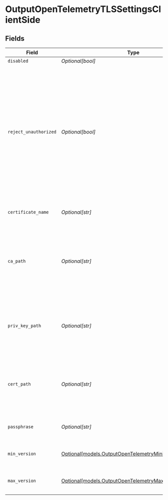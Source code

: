 # OutputOpenTelemetryTLSSettingsClientSide


## Fields

| Field                                                                                                                                                                                                                            | Type                                                                                                                                                                                                                             | Required                                                                                                                                                                                                                         | Description                                                                                                                                                                                                                      |
| -------------------------------------------------------------------------------------------------------------------------------------------------------------------------------------------------------------------------------- | -------------------------------------------------------------------------------------------------------------------------------------------------------------------------------------------------------------------------------- | -------------------------------------------------------------------------------------------------------------------------------------------------------------------------------------------------------------------------------- | -------------------------------------------------------------------------------------------------------------------------------------------------------------------------------------------------------------------------------- |
| `disabled`                                                                                                                                                                                                                       | *Optional[bool]*                                                                                                                                                                                                                 | :heavy_minus_sign:                                                                                                                                                                                                               | N/A                                                                                                                                                                                                                              |
| `reject_unauthorized`                                                                                                                                                                                                            | *Optional[bool]*                                                                                                                                                                                                                 | :heavy_minus_sign:                                                                                                                                                                                                               | Reject certs that are not authorized by a CA in the CA certificate path, or by another <br/>                    trusted CA (e.g., the system's CA). Defaults to Yes. Overrides the toggle from Advanced Settings, when also present. |
| `certificate_name`                                                                                                                                                                                                               | *Optional[str]*                                                                                                                                                                                                                  | :heavy_minus_sign:                                                                                                                                                                                                               | The name of the predefined certificate.                                                                                                                                                                                          |
| `ca_path`                                                                                                                                                                                                                        | *Optional[str]*                                                                                                                                                                                                                  | :heavy_minus_sign:                                                                                                                                                                                                               | Path on client in which to find CA certificates to verify the server's cert. PEM format. Can reference $ENV_VARS.                                                                                                                |
| `priv_key_path`                                                                                                                                                                                                                  | *Optional[str]*                                                                                                                                                                                                                  | :heavy_minus_sign:                                                                                                                                                                                                               | Path on client in which to find the private key to use. PEM format. Can reference $ENV_VARS.                                                                                                                                     |
| `cert_path`                                                                                                                                                                                                                      | *Optional[str]*                                                                                                                                                                                                                  | :heavy_minus_sign:                                                                                                                                                                                                               | Path on client in which to find certificates to use. PEM format. Can reference $ENV_VARS.                                                                                                                                        |
| `passphrase`                                                                                                                                                                                                                     | *Optional[str]*                                                                                                                                                                                                                  | :heavy_minus_sign:                                                                                                                                                                                                               | Passphrase to use to decrypt private key.                                                                                                                                                                                        |
| `min_version`                                                                                                                                                                                                                    | [Optional[models.OutputOpenTelemetryMinimumTLSVersion]](../models/outputopentelemetryminimumtlsversion.md)                                                                                                                       | :heavy_minus_sign:                                                                                                                                                                                                               | Minimum TLS version to use when connecting                                                                                                                                                                                       |
| `max_version`                                                                                                                                                                                                                    | [Optional[models.OutputOpenTelemetryMaximumTLSVersion]](../models/outputopentelemetrymaximumtlsversion.md)                                                                                                                       | :heavy_minus_sign:                                                                                                                                                                                                               | Maximum TLS version to use when connecting                                                                                                                                                                                       |